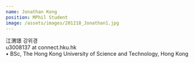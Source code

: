 ```yaml
---
name: Jonathan Kong
position: MPhil Student
image: /assets/images/201218_Jonathan1.jpg
---
```

江渭璟 강위경  
u3008137 at connect.hku.hk  
• BSc, The Hong Kong University of Science and Technology, Hong Kong

